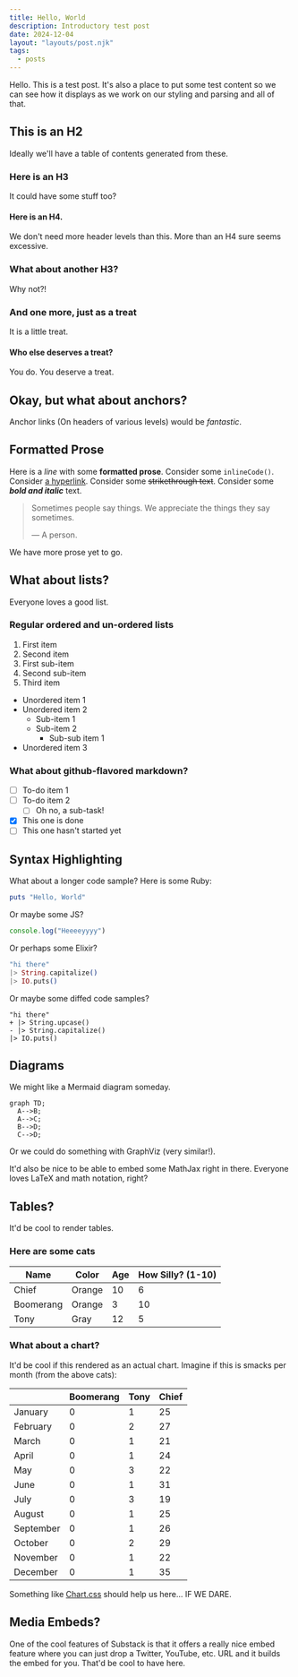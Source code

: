 ```yaml
---
title: Hello, World
description: Introductory test post
date: 2024-12-04
layout: "layouts/post.njk"
tags:
  - posts
---
```


Hello. This is a test post. It's also a place to put some test content so we can
see how it displays as we work on our styling and parsing and all of that.

## This is an H2

Ideally we'll have a table of contents generated from these.

### Here is an H3

It could have some stuff too?

#### Here is an H4.

We don't need more header levels than this. More than an H4 sure seems
excessive.

### What about another H3?

Why not?!

### And one more, just as a treat

It is a little treat.

#### Who else deserves a treat?

You do. You deserve a treat.

## Okay, but what about anchors?

Anchor links (On headers of various levels) would be _fantastic_.

## Formatted Prose

Here is a _line_ with some **formatted prose**. Consider some `inlineCode()`.
Consider [a hyperlink](https://implicitmoon.com). Consider some ~~strikethrough
text~~. Consider some _**bold and italic**_ text.

> Sometimes people say things. We appreciate the things they say sometimes.
>
> &mdash; A person.

We have more prose yet to go.

## What about lists?

Everyone loves a good list.

### Regular ordered and un-ordered lists

1. First item
2. Second item
  1. First sub-item
  2. Second sub-item
3. Third item

- Unordered item 1
- Unordered item 2
  - Sub-item 1
  - Sub-item 2
    - Sub-sub item 1
- Unordered item 3

### What about github-flavored markdown?

- [ ] To-do item 1
- [ ] To-do item 2
  - [ ] Oh no, a sub-task!
- [x] This one is done
- [ ] This one hasn't started yet

## Syntax Highlighting

What about a longer code sample? Here is some Ruby:

```ruby
puts "Hello, World"
```

Or maybe some JS?

```javascript
console.log("Heeeeyyyy")
```

Or perhaps some Elixir?

```elixir
"hi there"
|> String.capitalize()
|> IO.puts()
```

Or maybe some diffed code samples?

```diff-elixir
"hi there"
+ |> String.upcase()
- |> String.capitalize()
|> IO.puts()
```

## Diagrams

We might like a Mermaid diagram someday.

```mermaid
graph TD;
  A-->B;
  A-->C;
  B-->D;
  C-->D;
```

Or we could do something with GraphViz (very similar!).

It'd also be nice to be able to embed some MathJax right in there. Everyone
loves LaTeX and math notation, right?

## Tables?

It'd be cool to render tables.

### Here are some cats

| Name      | Color    | Age | How Silly? (1-10) |
|-----------|----------|-----|-------------------|
| Chief     | Orange   | 10  |  6                |
| Boomerang | Orange   |  3  | 10                |
| Tony      | Gray     | 12  |  5                |

### What about a chart?

It'd be cool if this rendered as an actual chart. Imagine if this is smacks per
month (from the above cats):

|           | Boomerang | Tony | Chief |
|-----------|-----------|------|-------|
| January   | 0         | 1    | 25    |
| February  | 0         | 2    | 27    |
| March     | 0         | 1    | 21    |
| April     | 0         | 1    | 24    |
| May       | 0         | 3    | 22    |
| June      | 0         | 1    | 31    |
| July      | 0         | 3    | 19    |
| August    | 0         | 1    | 25    |
| September | 0         | 1    | 26    |
| October   | 0         | 2    | 29    |
| November  | 0         | 1    | 22    |
| December  | 0         | 1    | 35    |

Something like [Chart.css](https://chartscss.org/) should help us here... IF WE
DARE.

## Media Embeds?

One of the cool features of Substack is that it offers a really nice embed
feature where you can just drop a Twitter, YouTube, etc. URL and it builds the
embed for you. That'd be cool to have here.

